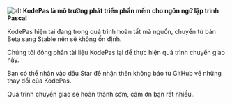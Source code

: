 ![alt](https://github.com/kodestudio/kodepas/blob/master/images/kodelogo.png)
**KodePas là mô trường phát triển phần mềm cho ngôn ngữ lập trình Pascal**

KodePas hiện tại đang trong quá trình hoàn tất mã nguồn, chuyển từ bản Beta sang Stable nên sẽ không ổn định. 

Chúng tôi đóng phần tài liệu KodePas lại để thực hiện quá trình chuyển giao này. 

Bạn có thể nhấn vào dấu Star để nhận thên không báo từ GitHub về những thay đổi của KodePas.

Quá trình chuyển giao sẽ hoàn thành sớm, cảm ơn bạn rất nhiều..
